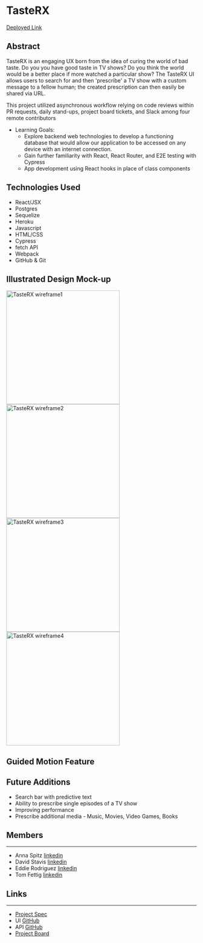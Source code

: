 # TasteRX

[Deployed Link](https://tasterx.herokuapp.com/)

## Abstract
TasteRX is an engaging UX born from the idea of curing the world of bad taste.  Do you you have good taste in TV shows?  Do you think the world would be a better place if more watched a particular show?  The TasteRX UI allows users to search for and then 'prescribe' a TV show with a custom message to a fellow human; the created prescription can then easily be shared via URL.   

This project utilized asynchronous workflow relying on code reviews within PR requests, daily stand-ups, project board tickets, and Slack among four remote contributors

* Learning Goals:
    * Explore backend web technologies to develop a functioning database that would allow our application to be accessed on any device with an internet connection.   
    * Gain further familiarity with React, React Router, and E2E testing with Cypress
    * App development using React hooks in place of class components


## Technologies Used
- React/JSX
- Postgres
- Sequelize
- Heroku
- Javascript
- HTML/CSS
- Cypress
- fetch API 
- Webpack
- GitHub & Git

## Illustrated Design Mock-up
<img width="300" alt="TasteRX wireframe1" src="https://user-images.githubusercontent.com/100659793/191032835-4c35fdeb-31bb-43cf-9b94-f2b54643d0c6.png">
<img width="300" alt="TasteRX wireframe2" src="https://user-images.githubusercontent.com/100659793/191033284-0459a8a5-6a0a-4cf0-8b75-8d1a251227c7.png">
<img width="300" alt="TasteRX wireframe3" src="https://user-images.githubusercontent.com/100659793/191033824-4f2ba1fd-267d-4aad-a15b-cf54e9a9b7c4.png">
<img width="300" alt="TasteRX wireframe4" src="https://user-images.githubusercontent.com/100659793/191033608-7eb3c94d-1482-444b-9476-8a953b8bd9e0.png">

## Guided Motion Feature


## Future Additions 
* Search bar with predictive text
* Ability to prescribe single episodes of a TV show 
* Improving performance
* Prescribe additional media - Music, Movies, Video Games, Books
## Members
__________________________
- Anna Spitz [linkedin](https://www.linkedin.com/in/aspitz1/)
- David Stavis [linkedin](https://www.linkedin.com/in/dstavis/)
- Eddie Rodriguez [linkedin](https://www.linkedin.com/in/edward-rodriguez-1b497423b/)
- Tom Fettig [linkedin](https://www.linkedin.com/in/tom-fettig-86323a115/)

## Links
__________________________
- [Project Spec](https://frontend.turing.edu/projects/module-3/stretch.html)
- UI [GitHub](https://github.com/dstavis/tasterx)
- API [GitHub](https://github.com/dstavis/tasterx-api)
- [Project Board](https://trello.com/b/X48waU4e/tasterx)
